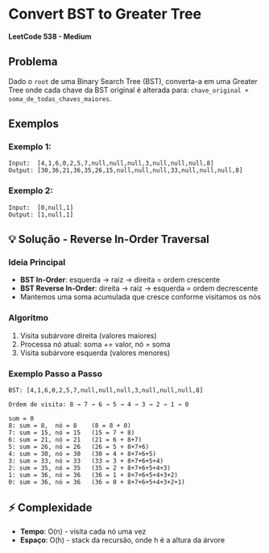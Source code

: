 # Convert BST to Greater Tree

**LeetCode 538 - Medium**

## Problema

Dado o `root` de uma Binary Search Tree (BST), converta-a em uma Greater Tree onde cada chave da BST original é alterada para: `chave_original + soma_de_todas_chaves_maiores`.

## Exemplos

### Exemplo 1:
```
Input:  [4,1,6,0,2,5,7,null,null,null,3,null,null,null,8]
Output: [30,36,21,36,35,26,15,null,null,null,33,null,null,null,8]
```

### Exemplo 2:
```
Input:  [0,null,1]
Output: [1,null,1]
```

## 💡 Solução - Reverse In-Order Traversal

### Ideia Principal
- **BST In-Order**: esquerda → raiz → direita = ordem crescente
- **BST Reverse In-Order**: direita → raiz → esquerda = ordem decrescente
- Mantemos uma soma acumulada que cresce conforme visitamos os nós

### Algoritmo
1. Visita subárvore direita (valores maiores)
2. Processa nó atual: soma += valor, nó = soma
3. Visita subárvore esquerda (valores menores)

### Exemplo Passo a Passo
```
BST: [4,1,6,0,2,5,7,null,null,null,3,null,null,null,8]

Ordem de visita: 8 → 7 → 6 → 5 → 4 → 3 → 2 → 1 → 0

sum = 0
8: sum = 8,  nó = 8    (8 = 8 + 0)
7: sum = 15, nó = 15   (15 = 7 + 8) 
6: sum = 21, nó = 21   (21 = 6 + 8+7)
5: sum = 26, nó = 26   (26 = 5 + 8+7+6)
4: sum = 30, nó = 30   (30 = 4 + 8+7+6+5)
3: sum = 33, nó = 33   (33 = 3 + 8+7+6+5+4)
2: sum = 35, nó = 35   (35 = 2 + 8+7+6+5+4+3)
1: sum = 36, nó = 36   (36 = 1 + 8+7+6+5+4+3+2)
0: sum = 36, nó = 36   (36 = 0 + 8+7+6+5+4+3+2+1)
```

## ⚡ Complexidade

- **Tempo**: O(n) - visita cada nó uma vez
- **Espaço**: O(h) - stack da recursão, onde h é a altura da árvore